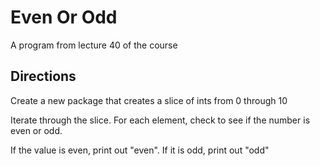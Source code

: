 # Even Or Odd

A program from lecture 40 of the course

## Directions

Create a new package that creates a slice of ints from 0 through 10

Iterate through the slice. For each element, check to see if the number is even or odd.

If the value is even, print out "even". If it is odd, print out "odd"

